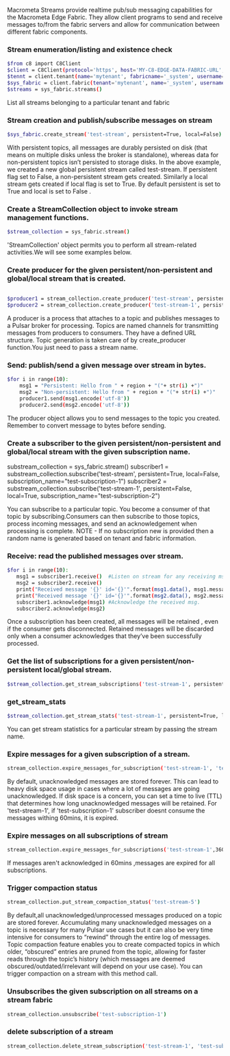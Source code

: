 Macrometa Streams provide realtime pub/sub messaging capabilities for the Macrometa Edge Fabric. They allow client programs to send and receive messages to/from the fabric servers and allow for communication between different fabric components.

### Stream enumeration/listing and existence check
```bash
$from c8 import C8Client
$client = C8Client(protocol='https', host='MY-C8-EDGE-DATA-FABRIC-URL', port=443)
$tennt = client.tenant(name='mytenant', fabricname='_system', username='root', password='root_pass')
$sys_fabric = client.fabric(tenant='mytenant', name='_system', username='root', password='root_pass')
$streams = sys_fabric.streams()
```
List all streams belonging to a particular tenant and fabric

### Stream creation and publish/subscribe messages on stream 
```bash
$sys_fabric.create_stream('test-stream', persistent=True, local=False)    

```
With persistent topics, all messages are durably persisted on disk (that means on multiple disks unless the broker is standalone), whereas data for non-persistent topics isn’t persisted to storage disks.
In the above example, we created a new global persistent stream called test-stream. If persistent flag set to False,
a non-persistent stream gets created. Similarly a local stream gets created if local 
flag is set to True. By default persistent is set to True and local is set to False .

### Create a StreamCollection object to invoke stream management functions.
```bash
$stream_collection = sys_fabric.stream()
```
'StreamCollection' object permits you to perform all stream-related activities.We will see some examples below.

### Create producer for the given persistent/non-persistent and global/local stream that is created.
```bash

$producer1 = stream_collection.create_producer('test-stream', persistent=True, local=False)
$producer2 = stream_collection.create_producer('test-stream-1', persistent=False, local=True)
```
A producer is a process that attaches to a topic and publishes messages to a Pulsar broker for processing.
Topics are named channels for transmitting messages from producers to consumers. They have a defined URL structure. Topic generation is taken care of by create_producer function.You just need to pass a stream name.
 
### Send: publish/send a given message over stream in bytes.
```bash
$for i in range(10):
    msg1 = "Persistent: Hello from " + region + "("+ str(i) +")"
    msg2 = "Non-persistent: Hello from " + region + "("+ str(i) +")"
    producer1.send(msg1.encode('utf-8'))
    producer2.send(msg2.encode('utf-8'))
```
The producer object allows you to send messages to the topic you created. Remember to convert message to bytes before sending.

### Create a subscriber to the given persistent/non-persistent and global/local stream with the given subscription name.
substream_collection = sys_fabric.stream()
subscriber1 = substream_collection.subscribe('test-stream', persistent=True, local=False, subscription_name="test-subscription-1")
subscriber2 = substream_collection.subscribe('test-stream-1', persistent=False, local=True, subscription_name="test-subscription-2")

You can subscribe to a particular topic. You become a consumer of that topic by subscribing.Consumers can then subscribe to those topics, process incoming messages, and send an acknowledgement when processing is complete.
NOTE - If no subscription new is provided then a random name is generated based on tenant and fabric information.

### Receive: read the published messages over stream.
```bash
$for i in range(10):
   msg1 = subscriber1.receive()  #Listen on stream for any receiving msg's
   msg2 = subscriber2.receive()
   print("Received message '{}' id='{}'".format(msg1.data(), msg1.message_id())) #Print the received msg over stream
   print("Received message '{}' id='{}'".format(msg2.data(), msg2.message_id()))
   subscriber1.acknowledge(msg1) #Acknowledge the received msg.
   subscriber2.acknowledge(msg2)
```
Once a subscription has been created, all messages will be retained , even if the consumer gets disconnected. Retained messages will be discarded only when a consumer acknowledges that they’ve been successfully processed.

### Get the list of subscriptions for a given persistent/non-persistent local/global stream.
```bash
$stream_collection.get_stream_subscriptions('test-stream-1', persistent=True, local=False) #for global persistent stream
```

### get_stream_stats
```bash
$stream_collection.get_stream_stats('test-stream-1', persistent=True, local=False) #for global persistent stream

```
You can get stream statistics for a particular stream by passing the stream name.

### Expire messages for a given subscription of a stream.
```bash
stream_collection.expire_messages_for_subscription('test-stream-1', 'test-subscription-1', 3600)

```
By default, unacknowledged messages are stored forever. This can lead to heavy disk space usage in cases where a lot of messages are going unacknowledged. If disk space is a concern, you can set a time to live (TTL) that determines how long unacknowledged messages will be retained.
For 'test-stream-1', if 'test-subscription-1' subscriber doesnt consume the messages withing 60mins, it is expired.

### Expire messages on all subscriptions of stream
```bash
stream_collection.expire_messages_for_subscriptions('test-stream-1',3600)
```
If messages aren't acknowledged in 60mins ,messages are expired for all subscriptions. 

### Trigger compaction status
```bash
stream_collection.put_stream_compaction_status('test-stream-5')

```
By default,all unacknowledged/unprocessed messages produced on a topic are stored forever. Accumulating many unacknowledged messages on a topic is necessary for many Pulsar use cases but it can also be very time intensive for consumers to “rewind” through the entire log of messages.
Topic compaction feature enables you to create compacted topics in which older, “obscured” entries are pruned from the topic, allowing for faster reads through the topic’s history (which messages are deemed obscured/outdated/irrelevant will depend on your use case).
You can trigger compaction on a stream with this method call.

### Unsubscribes the given subscription on all streams on a stream fabric
```bash
stream_collection.unsubscribe('test-subscription-1')
```

### delete subscription of a stream
```bash
stream_collection.delete_stream_subscription('test-stream-1', 'test-subscription-1' ,persistent=True, local=False)
```
